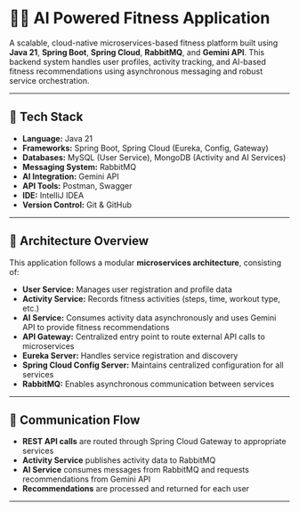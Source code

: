 # 🏋️‍♂️ AI Powered Fitness Application

A scalable, cloud-native microservices-based fitness platform built using **Java 21**, **Spring Boot**, **Spring Cloud**, **RabbitMQ**, and **Gemini API**. This backend system handles user profiles, activity tracking, and AI-based fitness recommendations using asynchronous messaging and robust service orchestration.

---

## 🚀 Tech Stack

- **Language:** Java 21  
- **Frameworks:** Spring Boot, Spring Cloud (Eureka, Config, Gateway)  
- **Databases:** MySQL (User Service), MongoDB (Activity and AI Services)  
- **Messaging System:** RabbitMQ  
- **AI Integration:** Gemini API  
- **API Tools:** Postman, Swagger  
- **IDE:** IntelliJ IDEA  
- **Version Control:** Git & GitHub  

---

## 🧩 Architecture Overview

This application follows a modular **microservices architecture**, consisting of:

- **User Service:** Manages user registration and profile data  
- **Activity Service:** Records fitness activities (steps, time, workout type, etc.)  
- **AI Service:** Consumes activity data asynchronously and uses Gemini API to provide fitness recommendations  
- **API Gateway:** Centralized entry point to route external API calls to microservices  
- **Eureka Server:** Handles service registration and discovery  
- **Spring Cloud Config Server:** Maintains centralized configuration for all services  
- **RabbitMQ:** Enables asynchronous communication between services  

---

## 📡 Communication Flow

- **REST API calls** are routed through Spring Cloud Gateway to appropriate services  
- **Activity Service** publishes activity data to RabbitMQ  
- **AI Service** consumes messages from RabbitMQ and requests recommendations from Gemini API  
- **Recommendations** are processed and returned for each user

---


